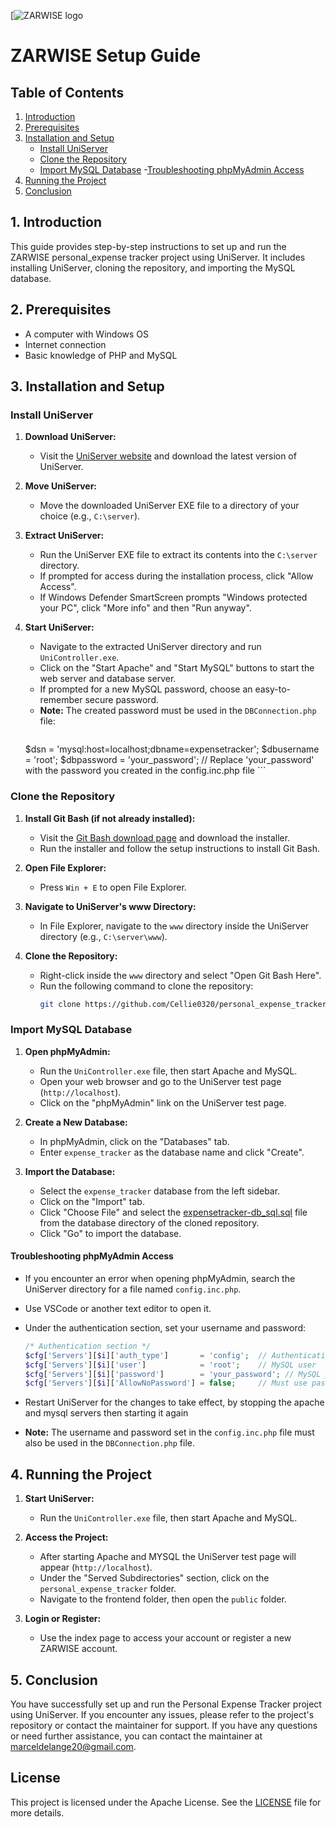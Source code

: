 [![ZARWISE logo](frontend/public/img/logo.ico)
# ZARWISE Setup Guide 

## Table of Contents
1. [Introduction](#introduction)
2. [Prerequisites](#prerequisites)
3. [Installation and Setup](#installation-and-setup)
    - [Install UniServer](#install-uniserver)
    - [Clone the Repository](#clone-the-repository)
    - [Import MySQL Database](#import-mysql-database)
      -[Troubleshooting phpMyAdmin Access](#troubleshooting-phpmyadmin-access)
4. [Running the Project](#running-the-project)
5. [Conclusion](#conclusion)

## 1. Introduction
This guide provides step-by-step instructions to set up and run the ZARWISE personal_expense tracker
project using UniServer. It includes installing UniServer, cloning the repository, and importing the MySQL database.

## 2. Prerequisites
- A computer with Windows OS
- Internet connection
- Basic knowledge of PHP and MySQL

## 3. Installation and Setup

### Install UniServer
1. **Download UniServer:**
   - Visit the [UniServer website](https://www.uniformserver.com/) and download the latest version of UniServer.

2. **Move UniServer:**
   - Move the downloaded UniServer EXE file to a directory of your choice (e.g., `C:\server`).

3. **Extract UniServer:**
   - Run the UniServer EXE file to extract its contents into the `C:\server` directory.
   - If prompted for access during the installation process, click "Allow Access".
   - If Windows Defender SmartScreen prompts "Windows protected your PC", click "More info" and then "Run anyway".

4. **Start UniServer:**
   - Navigate to the extracted UniServer directory and run `UniController.exe`.
   - Click on the "Start Apache" and "Start MySQL" buttons to start the web server and database server.
   - If prompted for a new MySQL password, choose an easy-to-remember secure password.
   - **Note:** The created password must be used in the `DBConnection.php` file:
     ```php
    $dsn = 'mysql:host=localhost;dbname=expensetracker';
     $dbusername = 'root';
     $dbpassword = 'your_password'; // Replace 'your_password' with the password you created in the config.inc.php file
        ```

### Clone the Repository
1. **Install Git Bash (if not already installed):**
   - Visit the [Git Bash download page](https://gitforwindows.org/) and download the installer.
   - Run the installer and follow the setup instructions to install Git Bash.

2. **Open File Explorer:**
   - Press `Win + E` to open File Explorer.

3. **Navigate to UniServer's www Directory:**
   - In File Explorer, navigate to the `www` directory inside the UniServer directory (e.g., `C:\server\www`).

4. **Clone the Repository:**
   - Right-click inside the `www` directory and select "Open Git Bash Here".
   - Run the following command to clone the repository:
     ```sh
     git clone https://github.com/Cellie0320/personal_expense_tracker
     ```

### Import MySQL Database
1. **Open phpMyAdmin:**
   - Run the `UniController.exe` file, then start Apache and MySQL.
   - Open your web browser and go to the UniServer test page (`http://localhost`).
   - Click on the "phpMyAdmin" link on the UniServer test page.

2. **Create a New Database:**
   - In phpMyAdmin, click on the "Databases" tab.
   - Enter `expense_tracker` as the database name and click "Create".

3. **Import the Database:**
   - Select the `expense_tracker` database from the left sidebar.
   - Click on the "Import" tab.
   - Click "Choose File" and select the [expensetracker-db_sql.sql](database/expensetracker-db_sql.sql) file from the database directory of the cloned repository.
   - Click "Go" to import the database.

#### Troubleshooting phpMyAdmin Access
- If you encounter an error when opening phpMyAdmin, search the UniServer directory for a file named `config.inc.php`.
- Use VSCode or another text editor to open it.
- Under the authentication section, set your username and password:
  ```php
  /* Authentication section */
  $cfg['Servers'][$i]['auth_type']       = 'config';  // Authentication method (config, http or cookie based)?
  $cfg['Servers'][$i]['user']            = 'root';    // MySQL user
  $cfg['Servers'][$i]['password']        = 'your_password'; // MySQL password (only needed with 'config' auth_type)
  $cfg['Servers'][$i]['AllowNoPassword'] = false;     // Must use password
  ```
- Restart UniServer for the changes to take effect, by stopping the apache and mysql servers then starting it again

- **Note:** The username and password set in the `config.inc.php` file must also be used in the `DBConnection.php` file.

## 4. Running the Project
1. **Start UniServer:**
   - Run the `UniController.exe` file, then start Apache and MySQL.

2. **Access the Project:**
   - After starting Apache and MYSQL the UniServer test page will appear (`http://localhost`).
   - Under the "Served Subdirectories" section, click on the `personal_expense_tracker` folder.
   - Navigate to the frontend folder, then open the `public` folder.

3. **Login or Register:**
   - Use the index page to access your account or register a new ZARWISE account.

## 5. Conclusion
You have successfully set up and run the Personal Expense Tracker project using UniServer. If you encounter any issues, please refer to the project's repository or contact the maintainer for support. 
If you have any questions or need further assistance, you can contact the maintainer at [marceldelange20@gmail.com](mailto:marceldelange20@gmail.com).

## License
This project is licensed under the Apache License. See the [LICENSE](LICENSE) file for more details.



